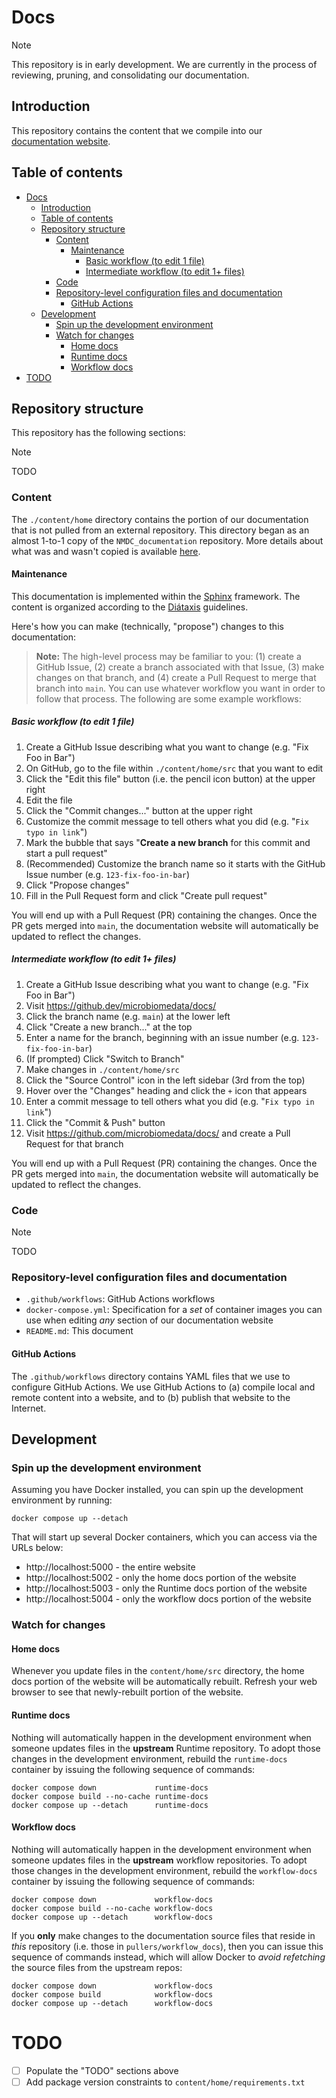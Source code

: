 # Docs

> [!NOTE]  
> This repository is in early development.
> We are currently in the process of reviewing, pruning, and consolidating our documentation.

## Introduction

This repository contains the content that we compile into our
[documentation website](https://microbiomedata.github.io/docs).

## Table of contents

<!-- TOC -->
* [Docs](#docs)
  * [Introduction](#introduction)
  * [Table of contents](#table-of-contents)
  * [Repository structure](#repository-structure)
    * [Content](#content)
      * [Maintenance](#maintenance)
        * [Basic workflow (to edit 1 file)](#basic-workflow-to-edit-1-file)
        * [Intermediate workflow (to edit 1+ files)](#intermediate-workflow-to-edit-1-files)
    * [Code](#code)
    * [Repository-level configuration files and documentation](#repository-level-configuration-files-and-documentation)
      * [GitHub Actions](#github-actions)
  * [Development](#development)
    * [Spin up the development environment](#spin-up-the-development-environment)
    * [Watch for changes](#watch-for-changes)
      * [Home docs](#home-docs)
      * [Runtime docs](#runtime-docs)
      * [Workflow docs](#workflow-docs)
* [TODO](#todo)
<!-- TOC -->

## Repository structure

This repository has the following sections:

> [!NOTE]
> TODO

### Content

The `./content/home` directory contains the portion of our documentation that is not pulled from an external repository.
This directory began as an almost 1-to-1 copy of the `NMDC_documentation` repository. More details about what was and
wasn't copied is available [here](./content/home/README.md).

#### Maintenance

This documentation is implemented within the [Sphinx](https://www.sphinx-doc.org) framework.
The content is organized according to the
[Diátaxis](https://diataxis.fr/how-to-use-diataxis/#use-diataxis-as-a-guide-not-a-plan) guidelines.

Here's how you can make (technically, "propose") changes to this documentation:

> **Note:** The high-level process may be familiar to you: (1) create a GitHub Issue, (2) create a branch associated
> with that Issue, (3) make changes on that branch, and (4) create a Pull Request to merge that branch into `main`.
> You can use whatever workflow you want in order to follow that process. The following are some example workflows:

##### Basic workflow (to edit 1 file)

1. Create a GitHub Issue describing what you want to change (e.g. "Fix Foo in Bar")
2. On GitHub, go to the file within `./content/home/src` that you want to edit
3. Click the "Edit this file" button (i.e. the pencil icon button) at the upper right
4. Edit the file
5. Click the "Commit changes..." button at the upper right
6. Customize the commit message to tell others what you did (e.g. "`Fix typo in link`")
7. Mark the bubble that says "**Create a new branch** for this commit and start a pull request"
8. (Recommended) Customize the branch name so it starts with the GitHub Issue number (e.g. `123-fix-foo-in-bar`)
9. Click "Propose changes"
10. Fill in the Pull Request form and click "Create pull request"

You will end up with a Pull Request (PR) containing the changes. Once the PR gets merged into `main`,
the documentation website will automatically be updated to reflect the changes.

##### Intermediate workflow (to edit 1+ files)

1. Create a GitHub Issue describing what you want to change (e.g. "Fix Foo in Bar")
2. Visit https://github.dev/microbiomedata/docs/
3. Click the branch name (e.g. `main`) at the lower left
4. Click "Create a new branch..." at the top
5. Enter a name for the branch, beginning with an issue number (e.g. `123-fix-foo-in-bar`)
6. (If prompted) Click "Switch to Branch"
7. Make changes in `./content/home/src`
8. Click the "Source Control" icon in the left sidebar (3rd from the top)
9. Hover over the "Changes" heading and click the `+` icon that appears
10. Enter a commit message to tell others what you did (e.g. "`Fix typo in link`")
11. Click the "Commit & Push" button
12. Visit https://github.com/microbiomedata/docs/ and create a Pull Request for that branch

You will end up with a Pull Request (PR) containing the changes. Once the PR gets merged into `main`,
the documentation website will automatically be updated to reflect the changes.

### Code

> [!NOTE]  
> TODO

### Repository-level configuration files and documentation

- `.github/workflows`: GitHub Actions workflows
- `docker-compose.yml`: Specification for a _set_ of container images you can use when editing _any_ section of our documentation website
- `README.md`: This document

#### GitHub Actions

The `.github/workflows` directory contains YAML files that we use to configure GitHub Actions.
We use GitHub Actions to (a) compile local and remote content into a website,
and to (b) publish that website to the Internet.

## Development

### Spin up the development environment

Assuming you have Docker installed, you can spin up the development environment by running: 

```shell
docker compose up --detach
```

That will start up several Docker containers, which you can access via the URLs below:

- http://localhost:5000 - the entire website
- http://localhost:5002 - only the home docs portion of the website
- http://localhost:5003 - only the Runtime docs portion of the website
- http://localhost:5004 - only the workflow docs portion of the website

### Watch for changes

#### Home docs

Whenever you update files in the `content/home/src` directory,
the home docs portion of the website will be automatically rebuilt.
Refresh your web browser to see that newly-rebuilt portion of the website.

#### Runtime docs

Nothing will automatically happen in the development environment when someone
updates files in the **upstream** Runtime repository. To adopt those changes
in the development environment, rebuild the `runtime-docs` container
by issuing the following sequence of commands:

```shell
docker compose down             runtime-docs
docker compose build --no-cache runtime-docs
docker compose up --detach      runtime-docs
```

#### Workflow docs

Nothing will automatically happen in the development environment when someone
updates files in the **upstream** workflow repositories. To adopt those changes
in the development environment, rebuild the `workflow-docs` container
by issuing the following sequence of commands:

```shell
docker compose down             workflow-docs
docker compose build --no-cache workflow-docs
docker compose up --detach      workflow-docs
```

If you **only** make changes to the documentation source files that reside in _this_ repository
(i.e. those in `pullers/workflow_docs`), then you can issue this sequence of commands instead,
which will allow Docker to _avoid refetching_ the source files from the upstream repos:

```shell
docker compose down             workflow-docs
docker compose build            workflow-docs
docker compose up --detach      workflow-docs
```

# TODO

- [ ] Populate the "TODO" sections above
- [ ] Add package version constraints to `content/home/requirements.txt`
